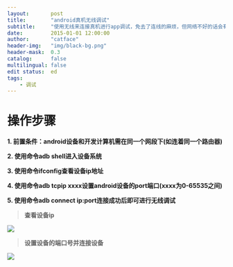 ```yaml
---
layout:       post
title:        "android真机无线调试"
subtitle:     "使用无线来连接真机进行app调试，免去了连线的麻烦，但网络不好的话会有点慢"
date:         2015-01-01 12:00:00
author:       "catface"
header-img:   "img/black-bg.png"
header-mask:  0.3
catalog:      false
multilingual: false
edit status:  ed
tags:
    - 调试
---
```


# 操作步骤

**1. 前置条件：android设备和开发计算机需在同一个网段下(如连着同一个路由器)**

**2. 使用命令adb shell进入设备系统**

**3. 使用命令ifconfig查看设备ip地址**

**4. 使用命令adb tcpip xxxx设置android设备的port端口(xxxx为0-65535之间)**

**5. 使用命令adb connect ip:port连接成功后即可进行无线调试**

> **查看设备ip**

![](https://img-blog.csdnimg.cn/20190523153405762.png?x-oss-process=image/watermark,type_ZmFuZ3poZW5naGVpdGk,shadow_10,text_aHR0cHM6Ly9ibG9nLmNzZG4ubmV0L2l0Q2F0ZmFjZQ==,size_16,color_FFFFFF,t_70)

> **设置设备的端口号并连接设备**

![](https://img-blog.csdnimg.cn/20190523153435278.png)
